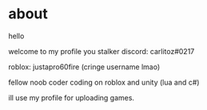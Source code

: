 # about
hello

welcome to my profile you stalker
discord: carlitoz#0217

roblox: justapro60fire (cringe username lmao)

fellow noob coder
coding on roblox and unity
(lua and c#)

ill use my profile for uploading games.
